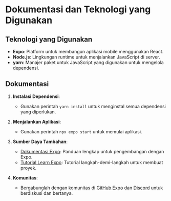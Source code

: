 # Dokumentasi dan Teknologi yang Digunakan

## Teknologi yang Digunakan

- **Expo**: Platform untuk membangun aplikasi mobile menggunakan React.
- **Node.js**: Lingkungan runtime untuk menjalankan JavaScript di server.
- **yarn**: Manajer paket untuk JavaScript yang digunakan untuk mengelola dependensi.

## Dokumentasi

1. **Instalasi Dependensi**: 
   - Gunakan perintah `yarn install` untuk menginstal semua dependensi yang diperlukan.

2. **Menjalankan Aplikasi**: 
   - Gunakan perintah `npx expo start` untuk memulai aplikasi.

3. **Sumber Daya Tambahan**:
   - [Dokumentasi Expo](https://docs.expo.dev/): Panduan lengkap untuk pengembangan dengan Expo.
   - [Tutorial Learn Expo](https://docs.expo.dev/tutorial/introduction/): Tutorial langkah-demi-langkah untuk membuat proyek.

4. **Komunitas**:
   - Bergabunglah dengan komunitas di [GitHub Expo](https://github.com/expo/expo) dan [Discord](https://chat.expo.dev) untuk berdiskusi dan bertanya.
